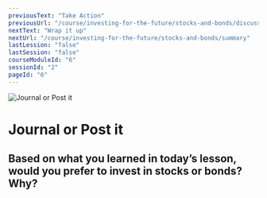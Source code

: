 ```yaml
---
previousText: "Take Action"
previousUrl: "/course/investing-for-the-future/stocks-and-bonds/discussion"
nextText: "Wrap it up"
nextUrl: "/course/investing-for-the-future/stocks-and-bonds/summary"
lastLession: "false"
lastSession: "false"
courseModuleId: "6"
sessionId: "2"
pageId: "6"
---
```



![Journal or Post it](/assets/img/journal-it.png)
# Journal or Post it

## Based on what you learned in today’s lesson, would you prefer to invest in stocks or bonds? Why?
<sparkle-feed-post assignment-name="Based on what you learned in today’s lesson, would you prefer to invest in stocks or bonds? Why?" ></sparkle-feed-post>